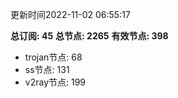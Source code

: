 更新时间2022-11-02 06:55:17

**总订阅: 45**
**总节点: 2265**
**有效节点: 398**
- trojan节点: 68
- ss节点: 131
- v2ray节点: 199
